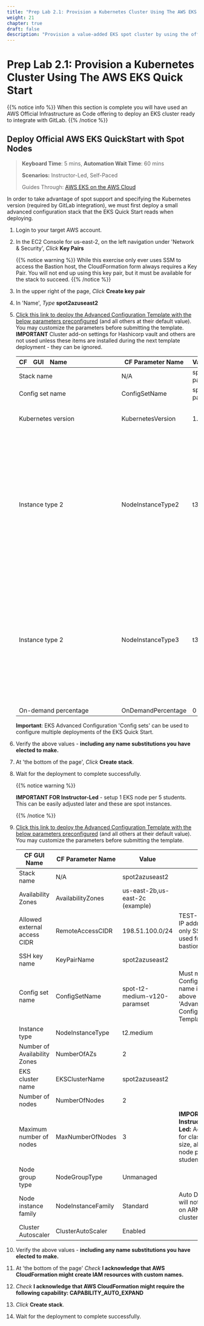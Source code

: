 ```yaml
---
title: "Prep Lab 2.1: Provision a Kubernetes Cluster Using The AWS EKS Quick Start"
weight: 21
chapter: true
draft: false
description: "Provision a value-added EKS spot cluster by using the official AWS Quick Start."
---
```


# Prep Lab 2.1: Provision a Kubernetes Cluster Using The AWS EKS Quick Start

{{% notice info %}}
When this section is complete you will have used an AWS Official Infrastructure as Code offering to deploy an EKS cluster ready to integrate with GitLab.
{{% /notice %}}

## Deploy Official AWS EKS QuickStart with Spot Nodes

> **Keyboard Time**: 5 mins, **Automation Wait Time**: 60 mins
>
> **Scenarios:** Instructor-Led, Self-Paced
>
> Guides Through: [AWS EKS on the AWS Cloud](https://aws-quickstart.github.io/quickstart-amazon-eks/)

In order to take advantage of spot support and specifying the Kubernetes version (required by GitLab integration), we must first deploy a small advanced configuration stack that the EKS Quick Start reads when deploying.

1. Login to your target AWS account.

2. In the EC2 Console for us-east-2, on the left navigation under 'Network & Security', *Click* **Key Pairs**

   {{% notice warning %}}
   While this exercise only ever uses SSM to access the Bastion host, the CloudFormation form always requires a Key Pair. You will not end up using this key pair, but it must be available for the stack to succeed.
   {{% /notice %}}

3. In the upper right of the page, *Click* **Create key pair**

4. In 'Name', *Type* **spot2azuseast2**

5. [Click this link to deploy the Advanced Configuration Template with the below parameters preconfigured](https://us-east-2.console.aws.amazon.com/cloudformation/home?region=us-east-2#/stacks/quickcreate?templateUrl=https://s3.amazonaws.com/aws-quickstart/quickstart-amazon-eks/templates/amazon-eks-advanced-configuration.template.yaml&stackName=spot-t2-medium-v120-paramset&param_ConfigSetName=spot-t2-medium-v120-paramset&param_KubernetesVersion=1.20&param_NodeInstanceType2=t3.medium&param_NodeInstanceType3=t3.large&param_OnDemandPercentage=0)  (and all others at their default value). You may customize the parameters before submitting the template. **IMPORTANT** Cluster add-on settings for Hashicorp vault and others are not used unless these items are installed during the next template deployment - they can be ignored.

   | <span style="white-space:nowrap;">CF&emsp;GUI&emsp;Name&emsp;&emsp;&emsp;&emsp;&emsp;&emsp;&emsp;&emsp;</span> | CF Parameter Name  | <span style="white-space:nowrap;">Value&emsp;&emsp;&emsp;&emsp;&emsp;&emsp;&emsp;&emsp;&emsp;&emsp;</span> | Notes                                                        |
   | ------------------------------------------------------------ | ------------------ | ------------------------------------------------------------ | ------------------------------------------------------------ |
   | Stack name                                                   | N/A                | spot-t2-medium-v120-paramset                                 |                                                              |
   | Config set name                                              | ConfigSetName      | spot-t2-medium-v120-paramset                                 |                                                              |
   | Kubernetes version                                           | KubernetesVersion  | 1.20                                                         | GitLab integrated K8s clusters must use specific versions    |
   | Instance type 2                                              | NodeInstanceType2  | t3.medium                                                    | Instance type cannot match what is used for NodeInstanceType<br /> in the EKS Quick Start deployment (next template below) as that value<br /> is used for the first spot type when spot is configured and all NodeInstanceTypes in a spot configuration must be unique from each other. |
   | Instance type 2                                              | NodeInstanceType3  | t3.large                                                     | Instance type cannot match what is used for NodeInstanceType in the EKS Quick Start deployment (next template below) as that value is used for the first spot type when spot is configured and all NodeInstanceTypes in a spot configuration must be unique from each other. |
   | On-demand percentage                                         | OnDemandPercentage | 0                                                            |                                                              |

   **Important**: EKS Advanced Configuration 'Config sets' can be used to configure multiple deployments of the EKS Quick Start.

6. Verify the above values - **including any name substitutions you have elected to make.** 

7. At 'the bottom of the page', *Click* **Create stack**.

8. Wait for the deployment to complete successfully.

   {{% notice warning %}}

   **IMPORTANT FOR Instructor-Led** - setup 1 EKS node per 5 students. This can be easily adjusted later and these are spot instances.

   {{% /notice %}}

9. [Click this link to deploy the Advanced Configuration Template with the below parameters preconfigured](https://us-east-2.console.aws.amazon.com/cloudformation/home?region=us-east-2#/stacks/quickcreate?templateUrl=https://s3.amazonaws.com/aws-quickstart/quickstart-amazon-eks/templates/amazon-eks-entrypoint-new-vpc.template.yaml&stackName=spot2azuseast2&param_AvailabilityZones=us-east-2b,us-east-2c&param_RemoteAccessCIDR=198.51.100.0/24&param_KeyPairName=spot2azuseast2&param_ConfigSetName=spot-t2-medium-v120-paramset&param_NodeInstanceType=t2.medium&param_EKSClusterName=spot2azuseast2&param_NumberOfAZs=2&param_NumberOfNodes=2&param_MaxNumberOfNodes=3&param_NodeGroupType=Unmanaged&param_NodeInstanceFamily=Standard&param_ClusterAutoScaler=Enabled)  (and all others at their default value). You may customize the parameters before submitting the template.

   | CF GUI Name                  | CF Parameter Name  | Value                           |                                                              |
   | ---------------------------- | ------------------ | ------------------------------- | ------------------------------------------------------------ |
   | Stack name                   | N/A                | spot2azuseast2                  |                                                              |
   | Availability Zones           | AvailabilityZones  | us-east-2b,us-east-2c (example) |                                                              |
   | Allowed external access CIDR | RemoteAccessCIDR   | 198.51.100.0/24                 | TEST-NET-2 IP address - only SSM is used for bastion         |
   | SSH key name                 | KeyPairName        | spot2azuseast2                  |                                                              |
   | Config set name              | ConfigSetName      | spot-t2-medium-v120-paramset    | Must match Config set name in above 'Advanced Configuration Template' |
   | Instance type                | NodeInstanceType   | t2.medium                       |                                                              |
   | Number of Availability Zones | NumberOfAZs        | 2                               |                                                              |
   | EKS cluster name             | EKSClusterName     | spot2azuseast2                  |                                                              |
   | Number of nodes              | NumberOfNodes      | 2                               |                                                              |
   | Maximum number of nodes      | MaxNumberOfNodes   | 3                               | **IMPORTANT Instructor-Led:** Adjust for class size, about 1 node per 5 students. |
   | Node group type              | NodeGroupType      | Unmanaged                       |                                                              |
   | Node instance family         | NodeInstanceFamily | Standard                        | Auto DevOps will not work on ARM clusters                    |
   | Cluster Autoscaler           | ClusterAutoScaler  | Enabled                         |                                                              |

10. Verify the above values - **including any name substitutions you have elected to make.** 

11. At 'the bottom of the page' *Check* **I acknowledge that AWS CloudFormation might create IAM resources with custom names.**

12. *Check* **I acknowledge that AWS CloudFormation might require the following capability: CAPABILITY_AUTO_EXPAND**

13. *Click* **Create stack**.

14. Wait for the deployment to complete successfully.

